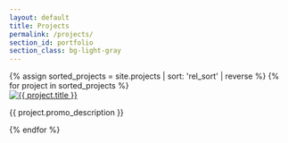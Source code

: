 ```yaml
---
layout: default
title: Projects
permalink: /projects/
section_id: portfolio
section_class: bg-light-gray
---
```


<div class="row">
{% assign sorted_projects = site.projects | sort: 'rel_sort' | reverse %}
{% for project in sorted_projects %}
  <div class="col-md-4 col-sm-6 portfolio-item">
  <a class="portfolio-link" data-toggle="modal" href="{{ project.url }}">
      <div class="portfolio-hover">
        <div class="portfolio-hover-content">
          <i class="fa fa-plus fa-3x"></i>
        </div>
      </div>
      <img alt="{{ project.title }}" class="img-responsive" src="/assets/images/projects/{{ project.promo_image }}">
    </a>
    <div class="portfolio-caption">
      <p class="text-muted">
        {{ project.promo_description }}
      </p>
    </div>
  </div>
{% endfor %}
</div>
